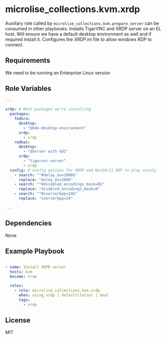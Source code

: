microlise_collections.kvm.xrdp
=========

Auxillary role called by `microlise_collections.kvm.prepare_server` can be consumed in other playbooks.
Installs TigerVNC and XRDP server on an EL host. Will ensure we have a default desktop environment as well and
if required install it. Configures the XRDP.ini file to allow windows RDP to connect.


Requirements
------------

We need to be running an Enterprise Linux version

Role Variables
--------------

```yaml
---

xrdp: # What packages we're installing
  packages:
    fedora:
      desktop:
        - "@kde-desktop-environment"
      xrdp:
        - xrdp
    redhat:
      desktop:
        - "@Server with GUI"
      xrdp:
        - "tigervnc-server"
        - xrdp
  config: # Config options for XRDP and Win10/11 RDP to play nicely
    - search: "^#delay_ms=2000$"
      replace: "delay_ms=2000"
    - search: "^#disabled_encodings_mask=0$"
      replace: "disabled_encodings_mask=0"
    - search: "^#xserverbpp=24$"
      replace: "xserverbpp=24"

...

```

Dependencies
------------

None

Example Playbook
----------------

```yaml

- name: Install XRPD server
  hosts: kvm
  become: true

  roles:
    - role: microlise_collections.kvm.xrdp
      when: using_xrdp | default(false) | bool
      tags:
        - xrdp

```
License
-------

MIT
